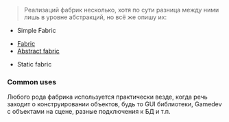 > Реализаций фабрик несколько, хотя по сути разница между ними лишь в уровне абстракций, но всё же опишу их:

- Simple Fabric
* [Fabric](resources/fabric.md)
* [Abstract fabric](resources/abstract-fabric.md)
- Static fabric
### Common uses

Любого рода фабрика используется практически везде, когда речь заходит о конструировании объектов, будь то GUI библиотеки, Gamedev с объектами на сцене, разные подключения к БД и т.п.